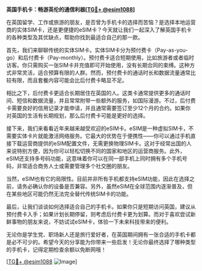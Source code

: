 **英国手机卡：畅游英伦的通信利器[[TG💪+ @esim1088](https://t.me/s/esim1088)]**

在英国留学、工作或旅游的朋友，是否曾为手机卡的选择而苦恼？是选择本地运营商的实体SIM卡，还是更便捷的eSIM卡？今天就让我们一起深入了解英国手机卡的各种类型及其优缺点，帮助你找到最适合自己的那一款。

首先，我们来聊聊传统的实体SIM卡。实体SIM卡分为预付费卡（Pay-as-you-go）和后付费卡（Pay-monthly）。预付费卡适合短期使用，比如旅游者或者临时访客。你只需购买一张SIM卡并充值即可开始使用，没有长期合同的束缚。这种方式非常灵活，适合预算有限的人群。然而，预付费卡的通话时长和数据流量通常比较有限，而且套餐内容可能会比后付费卡略显不足。

相比之下，后付费卡更适合长期居住在英国的人。这类卡通常提供更多的通话时间、短信和数据流量，并且常常附带一些额外的服务，如国际漫游。不过，后付费卡需要良好的信用记录才能申请，并且通常需要签订至少12个月的合约。如果你对英国的生活有长期规划，那么后付费卡可能是更好的选择。

接下来，我们来看看近年来越来越受欢迎的eSIM卡。eSIM是一种虚拟SIM卡，不需要实体卡片就能激活网络服务。它最大的优势在于便携性——你可以通过手机直接下载运营商提供的eSIM配置文件，无需更换物理SIM卡。这对于经常出国的人来说特别方便，因为你可以轻松切换不同的国家和地区的运营商服务。此外，eSIM还支持多号码功能，这意味着你可以在同一部手机上同时拥有多个手机号码，非常适合商务人士或需要管理多个社交圈的朋友。

当然，eSIM也有它的局限性。目前并非所有手机都支持eSIM功能，因此在选择之前，请务必确认你的设备是否兼容。另外，虽然eSIM在全球范围内逐渐普及，但在某些地区可能仍然无法完全替代传统SIM卡的功能。

最后，让我们谈谈如何选择适合自己的手机卡。如果你只是短期访问英国，建议从预付费卡入手；如果计划长期停留，则考虑后付费卡更为划算。而对于喜欢尝试新鲜事物的朋友来说，不妨试试eSIM卡，体验一下未来科技带来的便利。

无论你是学生党、职场新人还是旅行爱好者，在英国期间拥有一张合适的手机卡都是必不可少的。希望今天的分享能为你带来一些启发！无论你最终选择了哪种类型的手机卡，记得定期检查余额以免断网哦！

[[TG💪+ @esim1088](https://t.me/s/esim1088) ![Image](https://i.postimg.cc/4NQfJmqS/Snipaste-2025-05-13-00-14-12.png)]
